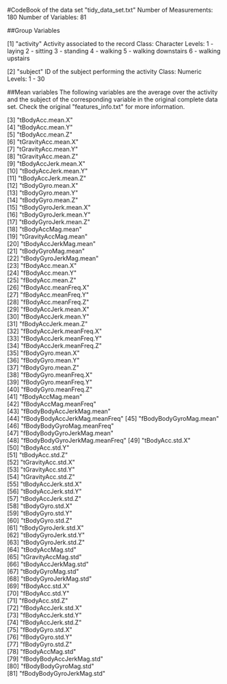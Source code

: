 #CodeBook of the data set "tidy_data_set.txt"
Number of Measurements: 180
Number of Variables:	81

##Group Variables

[1] "activity"
	Activity associated to the record
	Class: Character
	Levels:
		1 - laying
		2 - sitting
		3 - standing
		4 - walking
		5 - walking downstairs
		6 - walking upstairs

[2] "subject"
	ID of the subject performing the activity
	Class: Numeric
	Levels: 1 - 30

##Mean variables
The following variables are the average over the activity and the subject of the corresponding variable in the original complete data set.
Check the original "features_info.txt" for more information.

 [3] "tBodyAcc.mean.X"              
 [4] "tBodyAcc.mean.Y"              
 [5] "tBodyAcc.mean.Z"              
 [6] "tGravityAcc.mean.X"           
 [7] "tGravityAcc.mean.Y"           
 [8] "tGravityAcc.mean.Z"           
 [9] "tBodyAccJerk.mean.X"          
[10] "tBodyAccJerk.mean.Y"          
[11] "tBodyAccJerk.mean.Z"          
[12] "tBodyGyro.mean.X"             
[13] "tBodyGyro.mean.Y"             
[14] "tBodyGyro.mean.Z"             
[15] "tBodyGyroJerk.mean.X"         
[16] "tBodyGyroJerk.mean.Y"         
[17] "tBodyGyroJerk.mean.Z"         
[18] "tBodyAccMag.mean"             
[19] "tGravityAccMag.mean"          
[20] "tBodyAccJerkMag.mean"         
[21] "tBodyGyroMag.mean"            
[22] "tBodyGyroJerkMag.mean"        
[23] "fBodyAcc.mean.X"              
[24] "fBodyAcc.mean.Y"              
[25] "fBodyAcc.mean.Z"              
[26] "fBodyAcc.meanFreq.X"          
[27] "fBodyAcc.meanFreq.Y"          
[28] "fBodyAcc.meanFreq.Z"          
[29] "fBodyAccJerk.mean.X"          
[30] "fBodyAccJerk.mean.Y"          
[31] "fBodyAccJerk.mean.Z"          
[32] "fBodyAccJerk.meanFreq.X"      
[33] "fBodyAccJerk.meanFreq.Y"      
[34] "fBodyAccJerk.meanFreq.Z"      
[35] "fBodyGyro.mean.X"             
[36] "fBodyGyro.mean.Y"             
[37] "fBodyGyro.mean.Z"             
[38] "fBodyGyro.meanFreq.X"         
[39] "fBodyGyro.meanFreq.Y"         
[40] "fBodyGyro.meanFreq.Z"         
[41] "fBodyAccMag.mean"             
[42] "fBodyAccMag.meanFreq"         
[43] "fBodyBodyAccJerkMag.mean"     
[44] "fBodyBodyAccJerkMag.meanFreq" 
[45] "fBodyBodyGyroMag.mean"        
[46] "fBodyBodyGyroMag.meanFreq"    
[47] "fBodyBodyGyroJerkMag.mean"    
[48] "fBodyBodyGyroJerkMag.meanFreq"
[49] "tBodyAcc.std.X"               
[50] "tBodyAcc.std.Y"               
[51] "tBodyAcc.std.Z"               
[52] "tGravityAcc.std.X"            
[53] "tGravityAcc.std.Y"            
[54] "tGravityAcc.std.Z"            
[55] "tBodyAccJerk.std.X"           
[56] "tBodyAccJerk.std.Y"           
[57] "tBodyAccJerk.std.Z"           
[58] "tBodyGyro.std.X"              
[59] "tBodyGyro.std.Y"              
[60] "tBodyGyro.std.Z"              
[61] "tBodyGyroJerk.std.X"          
[62] "tBodyGyroJerk.std.Y"          
[63] "tBodyGyroJerk.std.Z"          
[64] "tBodyAccMag.std"              
[65] "tGravityAccMag.std"           
[66] "tBodyAccJerkMag.std"          
[67] "tBodyGyroMag.std"             
[68] "tBodyGyroJerkMag.std"         
[69] "fBodyAcc.std.X"               
[70] "fBodyAcc.std.Y"               
[71] "fBodyAcc.std.Z"               
[72] "fBodyAccJerk.std.X"           
[73] "fBodyAccJerk.std.Y"           
[74] "fBodyAccJerk.std.Z"           
[75] "fBodyGyro.std.X"              
[76] "fBodyGyro.std.Y"              
[77] "fBodyGyro.std.Z"              
[78] "fBodyAccMag.std"              
[79] "fBodyBodyAccJerkMag.std"      
[80] "fBodyBodyGyroMag.std"         
[81] "fBodyBodyGyroJerkMag.std"     


	

